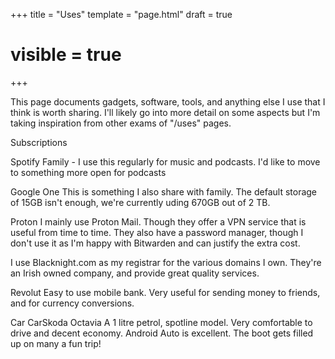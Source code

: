 +++
title = "Uses"
template = "page.html"
draft = true
# visible = true
+++

This page documents gadgets, software, tools, and anything else I use that I think is worth sharing. I'll likely go into more detail on some aspects but I'm taking inspiration from other exams of "/uses" pages.

Subscriptions

Spotify Family - I use this regularly for music and podcasts. I'd like to move to something more open for podcasts 

Google One This is something I also share with family. 
The default storage of 15GB isn't enough, we're currently uding 670GB out of 2 TB. 

Proton
I mainly use Proton Mail. Though they offer a VPN service that is useful from time to time. They also have a password manager, though I don't use it as I'm happy with Bitwarden and can justify the extra cost. 

I use Blacknight.com as my registrar for the various domains I own. 
They're an Irish owned company, and provide great quality services. 

Revolut
Easy to use mobile bank. Very useful for sending money to friends, and for currency conversions.


Car
CarSkoda
 Octavia 
A 1 litre petrol, spotline model. Very comfortable to drive and decent economy. 
Android Auto is excellent. The boot gets filled up on many a fun trip!

